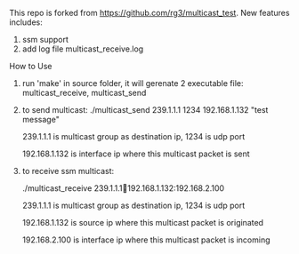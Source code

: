 This repo is forked from https://github.com/rg3/multicast_test.
New features includes:

1. ssm support
2. add log file multicast_receive.log

How to Use

1. run 'make' in source folder, it will gerenate 2 executable file: multicast_receive, multicast_send

2. to send multicast: ./multicast_send 239.1.1.1 1234 192.168.1.132 "test message"

    239.1.1.1 is multicast group as destination ip,  1234 is udp port  
    
    192.168.1.132 is interface ip where this multicast packet is sent
    
3.  to receive ssm multicast: 

     ./multicast_receive 239.1.1.1:1234:192.168.1.132:192.168.2.100
     
     239.1.1.1 is multicast group as destination ip,  1234 is udp port
     
     192.168.1.132 is source ip where this multicast packet is originated
     
     192.168.2.100 is interface ip where this multicast packet is incoming
